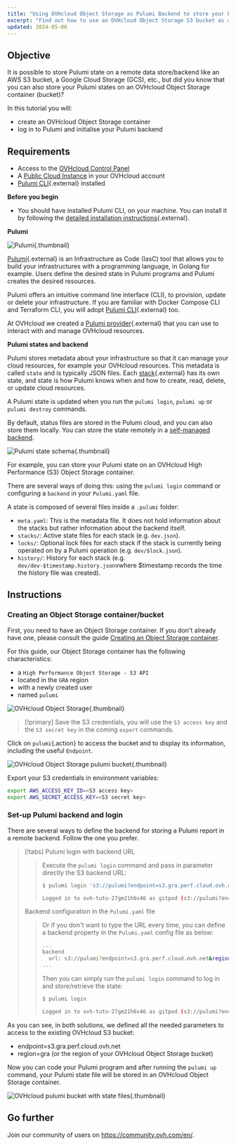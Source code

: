 ```yaml
---
title: "Using OVHcloud Object Storage as Pulumi Backend to store your Pulumi state"
excerpt: "Find out how to use an OVHcloud Object Storage S3 bucket as a Pulumi Backend to store your Pulumi state"
updated: 2024-05-06
---
```


## Objective

It is possible to store Pulumi state on a remote data store/backend like an AWS S3 bucket, a Google Cloud Storage (GCS), etc., but did you know that you can also store your Pulumi states on an OVHcloud Object Storage container (bucket)?

In this tutorial you will:

- create an OVHcloud Object Storage container
- log in to Pulumi and initialise your Pulumi backend

## Requirements

- Access to the [OVHcloud Control Panel](/links/manager)
- A [Public Cloud Instance](https://www.ovhcloud.com/pt/public-cloud/) in your OVHcloud account
- [Pulumi CLI](https://www.pulumi.com/docs/install/){.external} installed

**Before you begin**

- You should have installed Pulumi CLI, on your machine. You can install it by following the [detailed installation instructions](https://www.pulumi.com/docs/install/){.external}.

**Pulumi**

![Pulumi](images/pulumi.jpg){.thumbnail}

[Pulumi](https://www.pulumi.com/){.external} is an Infrastructure as Code (IasC) tool that allows you to build your infrastructures with a programming language, in Golang for example.
Users define the desired state in Pulumi programs and Pulumi creates the desired resources.

Pulumi offers an intuitive command line interface (CLI), to provision, update or delete your infrastructure. If you are familiar with Docker Compose CLI and Terraform CLI, you will adopt [Pulumi CLI](https://www.pulumi.com/docs/cli/){.external} too.

At OVHcloud we created a [Pulumi provider](https://www.pulumi.com/registry/packages/ovh/){.external} that you can use to interact with and manage OVHcloud resources.

**Pulumi states and backend**

Pulumi stores metadata about your infrastructure so that it can manage your cloud resources, for example your OVHcloud resources. This metadata is called `state` and is typically JSON files. Each [stack](https://www.pulumi.com/docs/concepts/stack/){.external} has its own state, and state is how Pulumi knows when and how to create, read, delete, or update cloud resources.

A Pulumi state is updated when you run the `pulumi login`, `pulumi up` or `pulumi destroy` commands.

By default, status files are stored in the Pulumi cloud, and you can also store them locally.
You can store the state remotely in a [self-managed backend](https://www.pulumi.com/docs/concepts/state/#using-a-self-managed-backend).

![Pulumi state schema](images/pulumi-state-schema.png){.thumbnail}

For example, you can store your Pulumi state on an OVHcloud High Performance (S3) Object Storage container.

There are several ways of doing this: using the `pulumi login` command or configuring a `backend` in your `Pulumi.yaml` file.

A state is composed of several files inside a `.pulumi` folder:

- `meta.yaml`: This is the metadata file. It does not hold information about the stacks but rather information about the backend itself.
- `stacks/`: Active state files for each stack (e.g. `dev.json`).
- `locks/`: Optional lock files for each stack if the stack is currently being operated on by a Pulumi operation (e.g. `dev/$lock.json`).
- `history/`: History for each stack (e.g. `dev/dev-$timestamp.history.json`vwhere $timestamp records the time the history file was created).

## Instructions

### Creating an Object Storage container/bucket

First, you need to have an Object Storage container. If you don't already have one, please consult the guide [Creating an Object Storage container](/pages/storage_and_backup/object_storage/s3_create_bucket).

For this guide, our Object Storage container has the following characteristics:

- a `High Performance Object Storage - S3 API`
- located in the `GRA` region
- with a newly created user
- named `pulumi`

![OVHcloud Object Storage](images/object-storage.png){.thumbnail}

> [!primary]
> Save the S3 credentials, you will use the `S3 access key` and the `S3 secret key` in the coming `export` commands.
> 

Click on `pulumi`{.action} to access the bucket and to display its information, including the useful `Endpoint`.

![OVHcloud Object Storage pulumi bucket](images/pulumi-bucket.png){.thumbnail}

Export your S3 credentials in environment variables:

```bash
export AWS_ACCESS_KEY_ID=<S3 access key>
export AWS_SECRET_ACCESS_KEY=<S3 secret key>
```

### Set-up Pulumi backend and login

There are several ways to define the backend for storing a Pulumi report in a remote backend.
Follow the one you prefer.

> [!tabs]
> Pulumi login with backend URL
>> Execute the `pulumi login` command and pass in parameter directly the S3 backend URL:
>> ```bash
>> $ pulumi login 's3://pulumi?endpoint=s3.gra.perf.cloud.ovh.net&region=gra'
>>
>> Logged in to ovh-tuto-27gm21h6v46 as gitpod (s3://pulumi?endpoint=s3.gra.perf.cloud.ovh.net&region=gra)
>> ```
> Backend configuration in the `Pulumi.yaml` file
>> Or if you don't want to type the URL every time, you can define a backend property in the `Pulumi.yaml` config file as below:
>>
>> ```bash
>> ...
>> backend
>>   url: s3://pulumi?endpoint=s3.gra.perf.cloud.ovh.net&region=gra
>> ...
>> ```
>>
>> Then you can simply run the `pulumi login` command to log in and store/retrieve the state:
>>
>> ```bash
>> $ pulumi login
>>
>> Logged in to ovh-tuto-27gm21h6v46 as gitpod (s3://pulumi?endpoint=s3.gra.perf.cloud.ovh.net&region=gra)
>>```

As you can see, in both solutions, we defined all the needed parameters to access to the existing OVHcloud S3 bucket:

- endpoint=s3.gra.perf.cloud.ovh.net
- region=gra (or the region of your OVHcloud Object Storage bucket)

Now you can code your Pulumi program and after running the `pulumi up` command, your Pulumi state file will be stored in an OVHcloud Object Storage container.

![OVHcloud pulumi bucket with state files](images/pulumi-bucket-with-state-files.png){.thumbnail}

## Go further

Join our community of users on <https://community.ovh.com/en/>.

